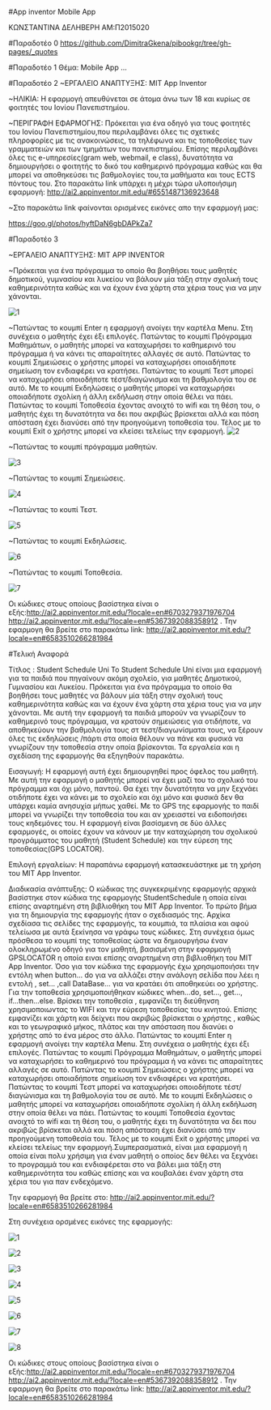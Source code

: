 #App inventor Mobile App


ΚΩΝΣΤΑΝΤΙΝΑ ΔΕΛΗΒΕΡΗ
ΑΜ:Π2015020


#Παραδοτέο 0
https://github.com/DimitraGkena/pibookgr/tree/gh-pages/_quotes


#Παραδοτέο 1
Θέμα: Mobile App 
...

#Παραδοτέο 2
  ~ΕΡΓΑΛΕΙΟ ΑΝΑΠΤΥΞΗΣ: MIT App Inventor
  
  ~ΗΛΙΚΙΑ: Η εφαρμογή απευθύνεται σε άτομα άνω των 18 και κυρίως σε φοιτητές του Ιονίου Πανεπιστημίου.

  ~ΠΕΡΙΓΡΑΦΗ ΕΦΑΡΜΟΓΗΣ: Πρόκειται για ένα οδηγό για τους φοιτητές του Ιονίου Πανεπιστημίου,που περιλαμβάνει όλες τις σχετικές πληροφορίες με τις ανακοινώσεις, τα τηλέφωνα και τις τοποθεσίες των γραμματειών και των τμημάτων του πανεπιστημίου. Επίσης περιλαμβάνει όλες τις e-υπηρεσίες(gram web, webmail, e class), δυνατότητα να δημιουργήσει ο φοιτητής το δικό του καθημερινό πρόγραμμα καθώς και θα μπορεί να αποθηκεύσει τις βαθμολογίες του,τα μαθήματα και τους ECTS πόντους του.
Στο παρακάτω link υπάρχει η μέχρι τώρα υλοποιήσιμη εφαρμογή: http://ai2.appinventor.mit.edu/#6551487136923648 

~Στο παρακάτω link φαίνονται ορισμένες εικόνες απο την εφαρμογή μας:

https://goo.gl/photos/hyftDaN6gbDAPkZa7


#Παραδοτέο 3

~ΕΡΓΑΛΕΙΟ ΑΝΑΠΤΥΞΗΣ: MIT APP INVENTOR

~Πρόκειται για ένα πρόγραμμα το οποίο θα βοηθήσει τους μαθητές δημοτικού, γυμνασίου και λυκείου να βάλουν μία τάξη στην σχολική τους καθημερινότητα καθώς και να έχουν ένα χάρτη στα χέρια τους για να μην χάνονται. 


![1](https://cloud.githubusercontent.com/assets/22773643/21591942/a16010c8-d111-11e6-850e-0a6eab48b9d6.png)

~Πατώντας το κουμπί Enter η εφαρμογή ανοίγει την καρτέλα Menu. Στη συνέχεια ο μαθητής έχει έξι επιλογές.
Πατώντας το κουμπί Πρόγραμμα Μαθημάτων, ο μαθητής μπορεί να καταχωρήσει το καθημερινό του πρόγραμμα ή να κάνει τις απαραίτητες αλλαγές σε αυτό. Πατώντας το κουμπί Σημειώσεις ο χρήστης μπορεί να καταχωρήσει οποιαδήποτε σημείωση τον ενδιαφέρει να κρατήσει.
Πατώντας το κουμπί Τεστ μπορεί να καταχωρήσει οποιοδήποτε τέστ/διαγώνισμα και τη βαθμολογία του σε αυτό. Με το κουμπί Εκδηλώσεις ο μαθητής μπορεί να καταχωρήσει οποιαδήποτε σχολίκη ή  άλλη εκδήλωση στην οποία θέλει να πάει. Πατώντας το κουμπί Τοποθεσία έχοντας ανοιχτό το wifi και τη θέση του, ο μαθητής έχει τη δυνατότητα να δει που ακριβώς βρίσκεται αλλά και πόση απόσταση έχει διανύσει από την προηγούμενη τοποθεσία του. Τέλος με το κουμπί Exit ο χρήστης μπορεί να κλείσει τελείως την εφαρμογή.
![2](https://cloud.githubusercontent.com/assets/22773643/21592015/5056dac6-d112-11e6-9ef1-44aaf8e7b453.png)

~Πατώντας το κουμπί πρόγραμμα μαθητών.

![3](https://cloud.githubusercontent.com/assets/22773643/21592273/cb14eb70-d114-11e6-801f-e2b884013ab9.png)

~Πατώντας το κουμπί Σημειώσεις.

![4](https://cloud.githubusercontent.com/assets/22773643/21592330/2d9ccae2-d115-11e6-853e-4f8c336b245b.png)

~Πατώντας το κουπί Τεστ.

![5](https://cloud.githubusercontent.com/assets/22773643/21592387/bbb56050-d115-11e6-8152-9efb697bf60b.png)

~Πατώντας το κουμπί Εκδηλώσεις.

![6](https://cloud.githubusercontent.com/assets/22773643/21592415/06833896-d116-11e6-943e-74a35e7ffba6.png)

~Πατώντας το κουμπί Τοποθεσία.


![7](https://cloud.githubusercontent.com/assets/22773643/21592447/3a5882c0-d116-11e6-9b3f-5d56c8acc5f2.png)


Οι κώδικες στους οποίους βασίστηκα είναι ο εξής:http://ai2.appinventor.mit.edu/?locale=en#6703279371976704
http://ai2.appinventor.mit.edu/?locale=en#5367392088358912
. Την εφαρμογη θα  βρείτε στο παρακάτω link: http://ai2.appinventor.mit.edu/?locale=en#6583510266281984


#Τελική Αναφορά

Τίτλος : Student Schedule Uni
 Το Student Schedule Uni  είναι μια εφαρμογή για τα παιδιά που πηγαίνουν ακόμη σχολείο, για μαθητές Δημοτικού, Γυμνασίου και Λυκείου. Πρόκειται για ένα πρόγραμμα το οποίο θα βοηθήσει τους μαθητές να βάλουν μία τάξη στην σχολική τους καθημερινότητα καθώς και να έχουν ένα χάρτη στα χέρια τους για να μην χάνονται. Με αυτή την εφαρμογή τα παιδιά μπορούν να γνωρίζουν το καθημερινό τους πρόγραμμα, να κρατούν σημειώσεις για οτιδήποτε, να αποθηκεύουν την βαθμολογία τους στ τεστ/διαγωνίσματα τους, να ξέρουν όλες τις εκδηλώσεις /πάρτι στα οποία θέλουν να πάνε και φυσικά να γνωρίζουν την τοποθεσία στην οποία βρίσκονται. Τα εργαλεία και η σχεδίαση της εφαρμογής θα εξηγηθούν παρακάτω.
 
 
Εισαγωγή: Η εφαρμογή αυτή έχει δημιουργηθεί προς όφελος του μαθητή. Με αυτή την εφαρμογή ο μαθητής μπορεί να έχει μαζί του το σχολικό του πρόγραμμα και όχι μόνο, παντού. Θα έχει την δυνατότητα να μην ξεχνάει οτιδήποτε έχει να κάνει με το σχολείο και όχι μόνο και φυσικά δεν θα υπάρχει καμία ανησυχία μήπως χαθεί. Με το GPS της εφαρμογής  το παιδί μπορεί να γνωρίζει την τοποθεσία του και αν χρειαστεί να ειδοποιήσει τους κηδεμόνες του.  Η εφαρμογή είναι βασίσμενη  σε δύο άλλες εφαρμογές, οι οποίες έχουν να κάνουν με την καταχώρηση του σχολικού προγράμματος του μαθητή (Student Schedule) και την εύρεση της τοποθεσίας(GPS LOCATOR).


Επιλογή εργαλείων:  Η παραπάνω εφαρμογή κατασκευάστηκε με τη χρήση του MIT App Inventor.

Διαδικασία ανάπτυξης: Ο κώδικας της συγκεκριμένης εφαρμογής αρχικά βασίστηκε στον κώδικα της εφαρμογής  StudentSchedule η οποία είναι επίσης αναρτημένη στη βιβλιοθήκη του MIT App Inventor. Το πρώτο βήμα για τη δημιουργία της εφαρμογής ήταν ο σχεδιασμός της. Αρχίκα σχεδίασα τις σελίδες της εφαρμογής, τα κουμπιά, τα πλαίσια και αφού τελείωσα με αυτά  ξεκίνησα να γράφω τους κώδικες. Στη συνέχεια όμως  πρόσθεσα το κουμπί της τοποθεσίας ώστε να δημιουργήσω έναν ολοκληρωμένο οδηγό για τον μαθητή, βασισμένη στην εφαρμογή  GPSLOCATOR η οποία ειναι επίσης αναρτημένη στη βιβλιοθήκη του MIT App Inventor. Όσο για τον κώδικα της εφαρμογής έχω  χρησιμοποιήσει  την εντόλη  when  button... do για να αλλάζει στην ανάλογη σελίδα που λέει η εντολή , set... ,call DataBase... για να κρατάει ότι αποθηκεύει οο χρήστης. Για την τοποθεσία χρησιμοποιήθηκαν κώδικες  when...do, set..., get..., if...then...else. Βρίσκει την τοποθεσία , εμφανίζει τη διεύθηνση χρησιμοποιωντας το WIFI και την εύρεση τοποθεσίας του κινητού. Επίσης εμφανίζει και χάρτη και δείχνει που ακριβώς βρίσκεται ο χρήστης , καθώς και το γεωγραφικό μήκος, πλάτος  και την απόσταση που διανύει ο χρήστης από το ένα μέρος στο άλλο. Πατώντας το κουμπί Enter η εφαρμογή ανοίγει την καρτέλα Menu. Στη συνέχεια ο μαθητής έχει έξι επιλογές.
Πατώντας το κουμπί Πρόγραμμα Μαθημάτων, ο μαθητής μπορεί να καταχωρήσει το καθημερινό του πρόγραμμα ή να κάνει τις απαραίτητες αλλαγές σε αυτό. Πατώντας το κουμπί Σημειώσεις ο χρήστης μπορεί να καταχωρήσει οποιαδήποτε σημείωση τον ενδιαφέρει να κρατήσει.
Πατώντας το κουμπί Τεστ μπορεί να καταχωρήσει οποιοδήποτε τέστ/διαγώνισμα και τη βαθμολογία του σε αυτό. Με το κουμπί Εκδηλώσεις ο μαθητής μπορεί να καταχωρήσει οποιαδήποτε σχολίκη ή  άλλη εκδήλωση στην οποία θέλει να πάει. Πατώντας το κουμπί Τοποθεσία έχοντας ανοιχτό το wifi και τη θέση του, ο μαθητής έχει τη δυνατότητα να δει που ακριβώς βρίσκεται αλλά και πόση απόσταση έχει διανύσει από την προηγούμενη τοποθεσία του. Τέλος με το κουμπί Exit ο χρήστης μπορεί να κλείσει τελείως την εφαρμογή.Συμπερασματικά, είναι μια εφαρμογή η οποία είναι πολυ χρήσιμη για έναν μαθητή ο οποίος δεν θέλει να ξεχνάει το προγραμμά του και ενδιαφέρεται στο  να βάλει μια τάξη στη καθημερινότητα του καθώς επίσης και να κουβαλάει έναν χάρτη στα χέρια του για παν ενδεχόμενο.

Την εφαρμογή θα βρείτε στο: http://ai2.appinventor.mit.edu/?locale=en#6583510266281984

Στη συνέχεια ορσμένες εικόνες της εφαρμογής:


![1](https://cloud.githubusercontent.com/assets/22773643/22260179/e774177e-e270-11e6-8ff1-1c276570baa1.png)


![2](https://cloud.githubusercontent.com/assets/22773643/22260197/fc6263d4-e270-11e6-843e-f54e3e48b453.png)

![3](https://cloud.githubusercontent.com/assets/22773643/22260202/01a0a3b0-e271-11e6-94e0-5a4e217060ae.png)


![4](https://cloud.githubusercontent.com/assets/22773643/22260229/1a11d2f2-e271-11e6-8d3a-5d6eb6f18f84.png)


![5](https://cloud.githubusercontent.com/assets/22773643/22260243/2838f1da-e271-11e6-91b0-ad21191cff67.png)


![6](https://cloud.githubusercontent.com/assets/22773643/22260260/41ba3146-e271-11e6-96d6-bb26e2a47a36.png)


![7](https://cloud.githubusercontent.com/assets/22773643/22260295/6606c71c-e271-11e6-9f5c-d5eb781f8109.png)


![8](https://cloud.githubusercontent.com/assets/22773643/22260392/c0965bf2-e271-11e6-8d57-fa2054a21237.png)


Οι κώδικες στους οποίους βασίστηκα είναι ο εξής:http://ai2.appinventor.mit.edu/?locale=en#6703279371976704
http://ai2.appinventor.mit.edu/?locale=en#5367392088358912
. Την εφαρμογη θα  βρείτε στο παρακάτω link: http://ai2.appinventor.mit.edu/?locale=en#6583510266281984

